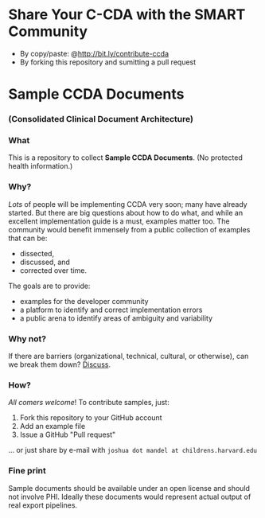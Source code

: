 # Share Your C-CDA with the SMART Community
* By copy/paste: @http://bit.ly/contribute-ccda
* By forking this repository and sumitting a pull request

# Sample CCDA Documents
### (Consolidated Clinical Document Architecture)

### What
This is a repository to collect **Sample CCDA Documents**. (No protected health information.)

### Why?
*Lots* of people will be implementing CCDA very soon; many have already started.
But there are big questions about how to do what, and while an excellent 
implementation guide is a must, examples matter too.  The community would
benefit immensely from a public collection of examples that can be:
 * dissected,
 * discussed, and 
 * corrected over time.

The goals are to provide:
 * examples for the developer community 
 * a platform to identify and correct implementation errors
 * a public arena to identify areas of ambiguity and variability

### Why not?
If there are barriers (organizational, technical, cultural, or otherwise),
can we break them down? [Discuss](https://github.com/chb/sample_ccdas/issues).

### How?
*All comers welcome*! To contribute samples, just:
 1.  Fork this repository to your GitHub account
 2.  Add an example file
 3.  Issue a GitHub "Pull request"

... or just share by e-mail with `joshua dot mandel at childrens.harvard.edu`

### Fine print
Sample documents should be available under an open license and should not 
involve PHI.  Ideally these documents would represent actual output of 
real export pipelines.
